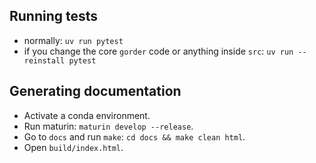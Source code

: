 ## Running tests

- normally: `uv run pytest`
- if you change the core `gorder` code or anything inside `src`: `uv run --reinstall pytest`

## Generating documentation

- Activate a conda environment.
- Run maturin: `maturin develop --release`.
- Go to `docs` and run `make`: `cd docs && make clean html`.
- Open `build/index.html`.